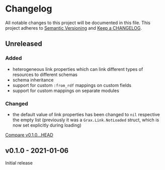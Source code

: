 # Changelog

All notable changes to this project will be documented in this file.
This project adheres to [Semantic Versioning](http://semver.org/) and
[Keep a CHANGELOG](http://keepachangelog.com).


## Unreleased

### Added

- heterogeneous link properties which can link different types of resources
  to different schemas
- schema inheritance
- support for custom `:from_rdf` mappings on custom fields  
- support for custom mappings on separate modules

### Changed

- the default value of link properties has been changed to `nil` respective the empty list
  (previously it was a `Grax.Link.NotLoaded` struct, which is now set explicitly 
  during loading)


[Compare v0.1.0...HEAD](https://github.com/rdf-elixir/grax/compare/v0.1.0...HEAD)



## v0.1.0 - 2021-01-06

Initial release
